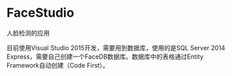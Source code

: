 # FaceStudio
人脸检测的应用

目前使用Visual Studio 2015开发，需要用到数据库，使用的是SQL Server 2014 Express，需要自己创建一个FaceDB数据库。数据库中的表格通过Entity Framework自动创建（Code First）。
